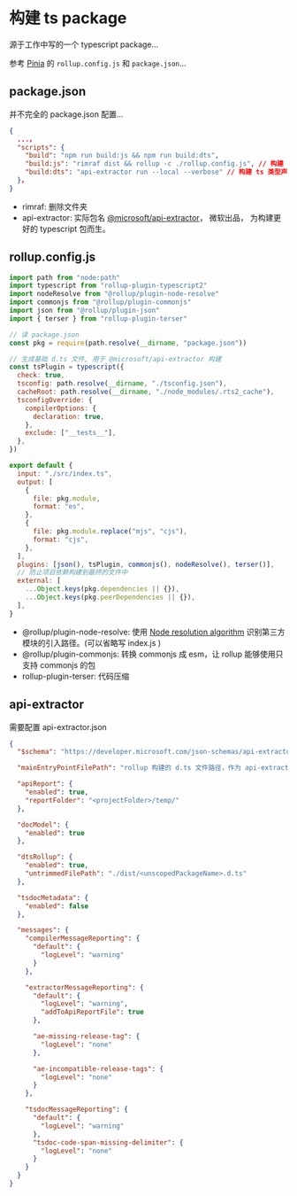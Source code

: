 # 构建 ts package

源于工作中写的一个 typescript package...

参考 [Pinia](https://github.com/vuejs/pinia) 的 `rollup.config.js` 和 `package.json`...

## package.json

并不完全的 package.json 配置...

```json
{
  ...，
  "scripts": {
    "build": "npm run build:js && npm run build:dts",
    "build:js": "rimraf dist && rollup -c ./rollup.config.js", // 构建 js
    "build:dts": "api-extractor run --local --verbose" // 构建 ts 类型声明文件 d.ts
  }，
}
```

- rimraf: 删除文件夹
- api-extractor: 实际包名 [@microsoft/api-extractor](https://www.npmjs.com/package/@microsoft/api-extractor)， 微软出品， 为构建更好的 typescript 包而生。

## rollup.config.js

```js
import path from "node:path"
import typescript from "rollup-plugin-typescript2"
import nodeResolve from "@rollup/plugin-node-resolve"
import commonjs from "@rollup/plugin-commonjs"
import json from "@rollup/plugin-json"
import { terser } from "rollup-plugin-terser"

// 读 package.json
const pkg = require(path.resolve(__dirname, "package.json"))

// 生成基础 d.ts 文件, 用于 @microsoft/api-extractor 构建
const tsPlugin = typescript({
  check: true,
  tsconfig: path.resolve(__dirname, "./tsconfig.json"),
  cacheRoot: path.resolve(__dirname, "./node_modules/.rts2_cache"),
  tsconfigOverride: {
    compilerOptions: {
      declaration: true,
    },
    exclude: ["__tests__"],
  },
})

export default {
  input: "./src/index.ts",
  output: [
    {
      file: pkg.module,
      format: "es",
    },
    {
      file: pkg.module.replace("mjs", "cjs"),
      format: "cjs",
    },
  ],
  plugins: [json(), tsPlugin, commonjs(), nodeResolve(), terser()],
  // 防止项目依赖构建到最终的文件中
  external: [
    ...Object.keys(pkg.dependencies || {}),
    ...Object.keys(pkg.peerDependencies || {}),
  ],
}
```

- @rollup/plugin-node-resolve: 使用 [Node resolution algorithm](https://nodejs.org/api/modules.html#modules_all_together) 识别第三方模块的引入路径。(可以省略写 index.js )
- @rollup/plugin-commonjs: 转换 commonjs 成 esm，让 rollup 能够使用只支持 commonjs 的包
- rollup-plugin-terser: 代码压缩

## api-extractor

需要配置 api-extractor.json

```json
{
  "$schema": "https://developer.microsoft.com/json-schemas/api-extractor/v7/api-extractor.schema.json",

  "mainEntryPointFilePath": "rollup 构建的 d.ts 文件路径，作为 api-extractor 的入口 d.ts 文件",

  "apiReport": {
    "enabled": true,
    "reportFolder": "<projectFolder>/temp/"
  },

  "docModel": {
    "enabled": true
  },

  "dtsRollup": {
    "enabled": true,
    "untrimmedFilePath": "./dist/<unscopedPackageName>.d.ts"
  },

  "tsdocMetadata": {
    "enabled": false
  },

  "messages": {
    "compilerMessageReporting": {
      "default": {
        "logLevel": "warning"
      }
    },

    "extractorMessageReporting": {
      "default": {
        "logLevel": "warning",
        "addToApiReportFile": true
      },

      "ae-missing-release-tag": {
        "logLevel": "none"
      },

      "ae-incompatible-release-tags": {
        "logLevel": "none"
      }
    },

    "tsdocMessageReporting": {
      "default": {
        "logLevel": "warning"
      },
      "tsdoc-code-span-missing-delimiter": {
        "logLevel": "none"
      }
    }
  }
}
```

